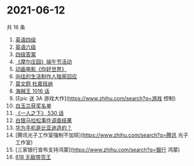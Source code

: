# 2021-06-12

共 16 条

<!-- BEGIN ZHIHUSEARCH -->
<!-- 最后更新时间 Sat Jun 12 2021 16:08:24 GMT+0800 (China Standard Time) -->
1. [英语四级](https://www.zhihu.com/search?q=英语四级)
1. [英语六级](https://www.zhihu.com/search?q=英语六级)
1. [四级答案](https://www.zhihu.com/search?q=四级答案)
1. [《摩尔庄园》端午节活动](https://www.zhihu.com/search?q=摩尔庄园)
1. [动画电影《你好世界》](https://www.zhihu.com/search?q=你好世界)
1. [向往的生活制作人独家回应](https://www.zhihu.com/search?q=向往的生活)
1. [莫文蔚 杜嘉班纳](https://www.zhihu.com/search?q=莫文蔚)
1. [海贼王 1016 话](https://www.zhihu.com/search?q=海贼王)
1. [Epic 送 3A 游戏大作](https://www.zhihu.com/search?q=游戏 控制)
1. [白玉兰获奖名单](https://www.zhihu.com/search?q=白玉兰)
1. [《一人之下》 530 话](https://www.zhihu.com/search?q=一人之下)
1. [白银马拉松事件调查结果](https://www.zhihu.com/search?q=甘肃白银马拉松)
1. [华为手机是比亚迪造的？](https://www.zhihu.com/search?q=华为手机)
1. [腾讯光子工作室强制不加班](https://www.zhihu.com/search?q=腾讯 光子工作室)
1. [三家银行宣布支持鸿蒙](https://www.zhihu.com/search?q=银行 鸿蒙)
1. [618 无敌带货王](https://www.zhihu.com/search?q=脑洞)
<!-- END ZHIHUSEARCH -->
